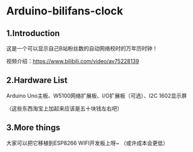 # Arduino-bilifans-clock

## 1.Introduction

这是一个可以显示自己B站粉丝数的自动网络校时的万年历时钟！

视频介绍：https://www.bilibili.com/video/av75228139

## 2.Hardware List

Arduino Uno主板、W5100网络扩展板、I/O扩展板（可选）、I2C 1602显示屏

（这些东西淘宝上加起来应该是五十块钱左右吧）

## 3.More things

大家可以把它移植到ESP8266 WIFI开发板上呀~ （或许成本会更低）

